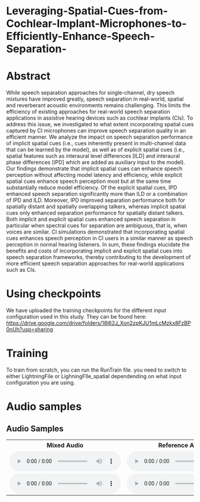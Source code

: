 # Leveraging-Spatial-Cues-from-Cochlear-Implant-Microphones-to-Efficiently-Enhance-Speech-Separation-

# Abstract
While speech separation approaches for single-channel, dry speech mixtures have improved greatly, speech separation in real-world, spatial and reverberant acoustic environments remains challenging. This limits the efficiency of existing approaches for real-world speech separation applications in assistive hearing devices such as cochlear implants (CIs). To address this issue, we investigated to what extent incorporating spatial cues captured by CI microphones can improve speech separation quality in an efficient manner. We analyze the impact on speech separation performance of implicit spatial cues (i.e., cues inherently present in multi-channel data that can be learned by the model), as well as of explicit spatial cues (i.e., spatial features such as interaural level differences [ILD] and interaural phase differences [IPD] which are added as auxiliary input to the model). Our findings demonstrate that implicit spatial cues can enhance speech perception without affecting model latency and efficiency, while explicit spatial cues enhance speech perception most but at the same time substantially reduce model efficiency. Of the explicit spatial cues, IPD enhanced speech separation significantly more than ILD or a combination of IPD and ILD. Moreover, IPD improved separation performance both for spatially distant and spatially overlapping talkers, whereas implicit spatial cues only enhanced separation performance for spatially distant talkers. Both implicit and explicit spatial cues enhanced speech separation in particular when spectral cues for separation are ambiguous, that is, when voices are similar. CI simulations demonstrated that incorporating spatial cues enhances speech perception in CI users in a similar manner as speech perception in normal hearing listeners. In sum, these findings elucidate the benefits and costs of incorporating implicit and explicit spatial cues into speech separation frameworks, thereby contributing to the development of more efficient speech separation approaches for real-world applications such as CIs.

# Using checkpoints
We have uploaded the training checkpoints for the different input configuration used in this study. They can be found here: https://drive.google.com/drive/folders/18l62J_Xon2zpKJU1mLcMzkx8FzBP0nUh?usp=sharing

# Training
To train from scratch, you can run the RunTrain file. you need to switch to either LightningFile or LighningFIle_spatial dependending on what input configuration you are using.

# Audio samples
## Audio Samples

<table>
  <tr>
    <th>Mixed Audio</th>
    <th>Reference Audio</th>
    <th>Separated Audio</th>
  </tr>
  <tr>
    <td>
      <audio controls>
        <source src="path/to/mixed_audio1.wav" type="audio/wav">
        Your browser does not support the audio element.
      </audio>
    </td>
    <td>
      <audio controls>
        <source src="path/to/reference_audio1.wav" type="audio/wav">
        Your browser does not support the audio element.
      </audio>
    </td>
    <td>
      <audio controls>
        <source src="path/to/separated_audio1.wav" type="audio/wav">
        Your browser does not support the audio element.
      </audio>
    </td>
  </tr>
  <tr>
    <td>
      <audio controls>
        <source src="path/to/mixed_audio2.wav" type="audio/wav">
        Your browser does not support the audio element.
      </audio>
    </td>
    <td>
      <audio controls>
        <source src="path/to/reference_audio2.wav" type="audio/wav">
        Your browser does not support the audio element.
      </audio>
    </td>
    <td>
      <audio controls>
        <source src="path/to/separated_audio2.wav" type="audio/wav">
        Your browser does not support the audio element.
      </audio>
    </td>
  </tr>
</table>

